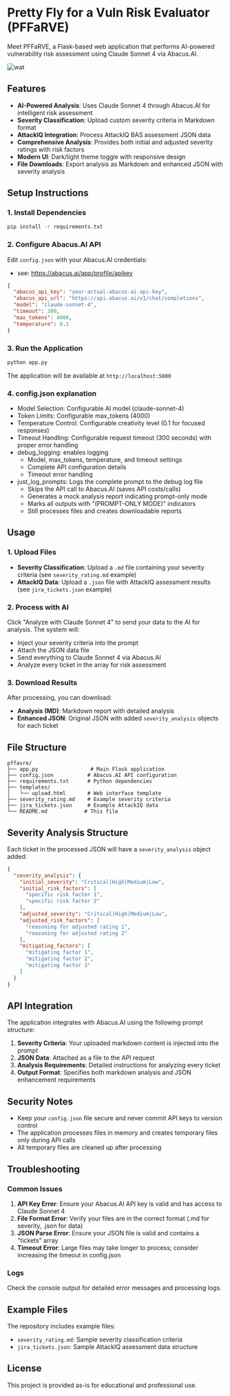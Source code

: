 # Pretty Fly for a Vuln Risk Evaluator (PFFaRVE)

Meet PFFaRVE, a Flask-based web application that performs AI-powered vulnerability risk assessment using Claude Sonnet 4 via Abacus.AI.

![wat](./474627411-67027a9a-b9cc-4c41-9a5f-7dd0f3b2f135.png)


## Features

- **AI-Powered Analysis**: Uses Claude Sonnet 4 through Abacus.AI for intelligent risk assessment
- **Severity Classification**: Upload custom severity criteria in Markdown format
- **AttackIQ Integration**: Process AttackIQ BAS assessment JSON data
- **Comprehensive Analysis**: Provides both initial and adjusted severity ratings with risk factors
- **Modern UI**: Dark/light theme toggle with responsive design
- **File Downloads**: Export analysis as Markdown and enhanced JSON with severity analysis

## Setup Instructions

### 1. Install Dependencies

```bash
pip install -r requirements.txt
```

### 2. Configure Abacus.AI API

Edit `config.json` with your Abacus.AI credentials:

* see: https://abacus.ai/app/profile/apikey
  
```json
{
  "abacus_api_key": "your-actual-abacus-ai-api-key",
  "abacus_api_url": "https://api.abacus.ai/v1/chat/completions",
  "model": "claude-sonnet-4",
  "timeout": 300,
  "max_tokens": 4000,
  "temperature": 0.1
}
```

### 3. Run the Application

```bash
python app.py
```

The application will be available at `http://localhost:5000`

### 4. config.json explanation

* Model Selection: Configurable AI model (claude-sonnet-4)
* Token Limits: Configurable max_tokens (4000)
* Temperature Control: Configurable creativity level (0.1 for focused responses)
* Timeout Handling: Configurable request timeout (300 seconds) with proper error handling
* debug_logging: enables logging
  * Model, max_tokens, temperature, and timeout settings
  * Complete API configuration details
  * Timeout error handling
* just_log_prompts: Logs the complete prompt to the debug log file
  * Skips the API call to Abacus.AI (saves API costs/calls)
  * Generates a mock analysis report indicating prompt-only mode
  * Marks all outputs with "(PROMPT-ONLY MODE)" indicators
  * Still processes files and creates downloadable reports

## Usage

### 1. Upload Files

- **Severity Classification**: Upload a `.md` file containing your severity criteria (see `severity_rating.md` example)
- **AttackIQ Data**: Upload a `.json` file with AttackIQ assessment results (see `jira_tickets.json` example)

### 2. Process with AI

Click "Analyze with Claude Sonnet 4" to send your data to the AI for analysis. The system will:

- Inject your severity criteria into the prompt
- Attach the JSON data file
- Send everything to Claude Sonnet 4 via Abacus.AI
- Analyze every ticket in the array for risk assessment

### 3. Download Results

After processing, you can download:

- **Analysis (MD)**: Markdown report with detailed analysis
- **Enhanced JSON**: Original JSON with added `severity_analysis` objects for each ticket

## File Structure

```
pffavre/
├── app.py                 # Main Flask application
├── config.json           # Abacus.AI API configuration
├── requirements.txt      # Python dependencies
├── templates/
│   └── upload.html       # Web interface template
├── severity_rating.md    # Example severity criteria
├── jira_tickets.json     # Example AttackIQ data
└── README.md            # This file
```

## Severity Analysis Structure

Each ticket in the processed JSON will have a `severity_analysis` object added:

```json
{
  "severity_analysis": {
    "initial_severity": "Critical|High|Medium|Low",
    "initial_risk_factors": [
      "specific risk factor 1",
      "specific risk factor 2"
    ],
    "adjusted_severity": "Critical|High|Medium|Low", 
    "adjusted_risk_factors": [
      "reasoning for adjusted rating 1",
      "reasoning for adjusted rating 2"
    ],
    "mitigating_factors": [
      "mitigating factor 1",
      "mitigating factor 2",
      "mitigating factor 3"
    ]
  }
}
```

## API Integration

The application integrates with Abacus.AI using the following prompt structure:

1. **Severity Criteria**: Your uploaded markdown content is injected into the prompt
2. **JSON Data**: Attached as a file to the API request
3. **Analysis Requirements**: Detailed instructions for analyzing every ticket
4. **Output Format**: Specifies both markdown analysis and JSON enhancement requirements

## Security Notes

- Keep your `config.json` file secure and never commit API keys to version control
- The application processes files in memory and creates temporary files only during API calls
- All temporary files are cleaned up after processing

## Troubleshooting

### Common Issues

1. **API Key Error**: Ensure your Abacus.AI API key is valid and has access to Claude Sonnet 4
2. **File Format Error**: Verify your files are in the correct format (.md for severity, .json for data)
3. **JSON Parse Error**: Ensure your JSON file is valid and contains a "tickets" array
4. **Timeout Error**: Large files may take longer to process; consider increasing the timeout in config.json

### Logs

Check the console output for detailed error messages and processing logs.

## Example Files

The repository includes example files:

- `severity_rating.md`: Sample severity classification criteria
- `jira_tickets.json`: Sample AttackIQ assessment data structure

## License

This project is provided as-is for educational and professional use.
